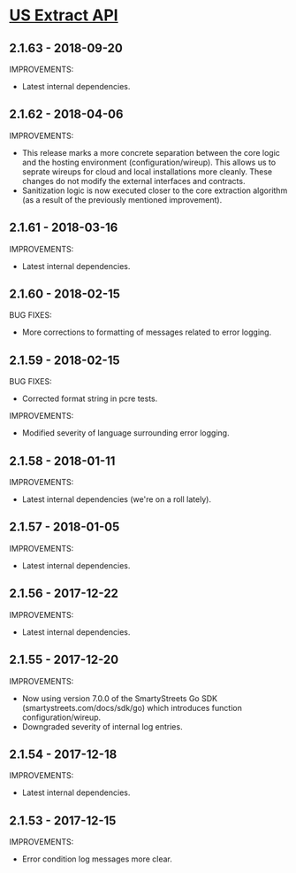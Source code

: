 # [US Extract API](https://smartystreets.com/docs/local/us-extract-api)

## 2.1.63 - 2018-09-20

IMPROVEMENTS:

- Latest internal dependencies.


## 2.1.62 - 2018-04-06

IMPROVEMENTS:

- This release marks a more concrete separation between the core logic and the hosting environment (configuration/wireup). This allows us to seprate wireups for cloud and local installations more cleanly. These changes do not modify the external interfaces and contracts.
- Sanitization logic is now executed closer to the core extraction algorithm (as a result of the previously mentioned improvement).


## 2.1.61 - 2018-03-16

IMPROVEMENTS:

- Latest internal dependencies.


## 2.1.60 - 2018-02-15

BUG FIXES:

- More corrections to formatting of messages related to error logging.


## 2.1.59 - 2018-02-15

BUG FIXES:

- Corrected format string in pcre tests.

IMPROVEMENTS:

- Modified severity of language surrounding error logging.


## 2.1.58 - 2018-01-11

IMPROVEMENTS:

- Latest internal dependencies (we're on a roll lately).


## 2.1.57 - 2018-01-05

IMPROVEMENTS:

- Latest internal dependencies.


## 2.1.56 - 2017-12-22

IMPROVEMENTS:

- Latest internal dependencies.


## 2.1.55 - 2017-12-20

IMPROVEMENTS:

- Now using version 7.0.0 of the SmartyStreets Go SDK (smartystreets.com/docs/sdk/go) which introduces function configuration/wireup.
- Downgraded severity of internal log entries.


## 2.1.54 - 2017-12-18

IMPROVEMENTS:

- Latest internal dependencies.


## 2.1.53 - 2017-12-15

IMPROVEMENTS:

- Error condition log messages more clear.
